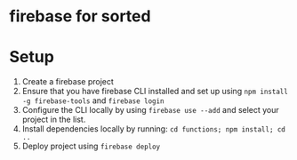 # firebase for sorted

# Setup

1. Create a firebase project
2. Ensure that you have firebase CLI installed and set up using `npm install -g firebase-tools` and `firebase login`
3. Configure the CLI locally by using `firebase use --add` and select your project in the list.
4. Install dependencies locally by running: `cd functions; npm install; cd ..`
5. Deploy project using `firebase deploy`
